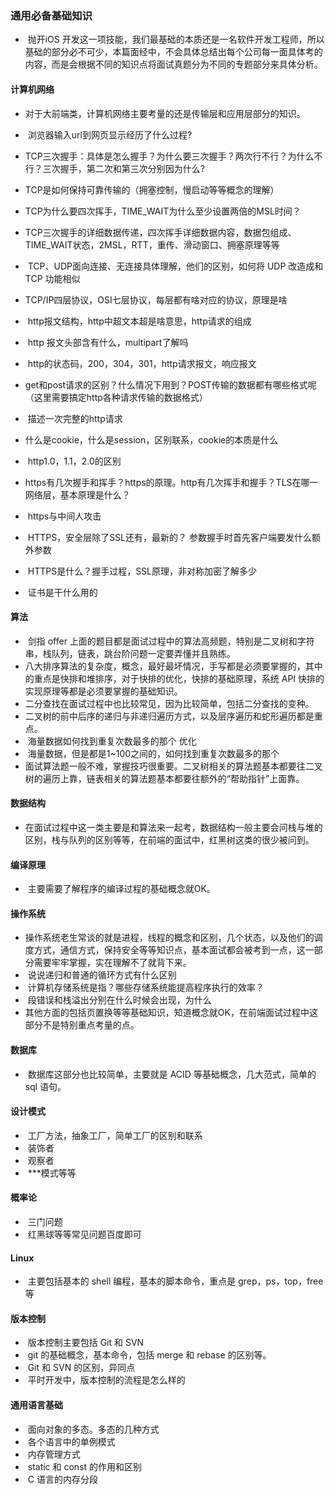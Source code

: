 ### 通用必备基础知识  

- ​    抛开iOS 开发这一项技能，我们最基础的本质还是一名软件开发工程师，所以基础的部分必不可少，本篇面经中，不会具体总结出每个公司每一面具体考的内容，而是会根据不同的知识点将面试真题分为不同的专题部分来具体分析。    

####   计算机网络  

- ​    对于大前端类，计算机网络主要考量的还是传输层和应用层部分的知识。    

- ​    浏览器输入url到网页显示经历了什么过程?    
- ​    TCP三次握手：具体是怎么握手？为什么要三次握手？两次行不行？为什么不行？三次握手，第二次和第三次分别因为什么?    
- ​    TCP是如何保持可靠传输的（拥塞控制，慢启动等等概念的理解）    
- ​    TCP为什么要四次挥手，TIME_WAIT为什么至少设置两倍的MSL时间？    
- ​    TCP三次握手的详细数据传递，四次挥手详细数据内容，数据包组成、TIME_WAIT状态，2MSL，RTT，重传、滑动窗口、拥塞原理等等    
- ​    TCP、UDP面向连接、无连接具体理解，他们的区别，如何将 UDP 改造成和 TCP 功能相似    
- ​    TCP/IP四层协议，OSI七层协议，每层都有啥对应的协议，原理是啥    
- ​    http报文结构，http中超文本超是啥意思，http请求的组成    
- ​    http 报文头部含有什么，multipart了解吗    
- ​    http的状态码，200，304，301，http请求报文，响应报文    
- ​    get和post请求的区别？什么情况下用到？POST传输的数据都有哪些格式呢（这里需要搞定http各种请求传输的数据格式）    
- ​    描述一次完整的http请求    
- ​    什么是cookie，什么是session，区别联系，cookie的本质是什么    
- ​    http1.0，1.1，2.0的区别    
- ​    https有几次握手和挥手？https的原理。http有几次挥手和握手？TLS在哪一网络层，基本原理是什么？    
- ​    https与中间人攻击    
- ​    HTTPS，安全层除了SSL还有，最新的？ 参数握手时首先客户端要发什么额外参数    
- ​    HTTPS是什么？握手过程，SSL原理，非对称加密了解多少    
- ​    证书是干什么用的    

####   算法  

- ​    剑指 offer 上面的题目都是面试过程中的算法高频题，特别是二叉树和字符串，栈队列，链表，跳台阶问题一定要弄懂并且熟练。    
- ​    八大排序算法的复杂度，概念，最好最坏情况，手写都是必须要掌握的，其中的重点是快排和堆排序，对于快排的优化，快排的基础原理，系统 API 快排的实现原理等都是必须要掌握的基础知识。    
- ​    二分查找在面试过程中也比较常见，因为比较简单，包括二分查找的变种。    
- ​    二叉树的前中后序的递归与非递归遍历方式，以及层序遍历和蛇形遍历都是重点。    
- ​    海量数据如何找到重复次数最多的那个 优化     
- ​    海量数据，但是都是1~100之间的，如何找到重复次数最多的那个     
- ​    面试算法题一般不难，掌握技巧很重要。二叉树相关的算法题基本都要往二叉树的遍历上靠，链表相关的算法题基本都要往额外的“帮助指针”上面靠。    

####   数据结构  

- ​    在面试过程中这一类主要是和算法来一起考，数据结构一般主要会问栈与堆的区别，栈与队列的区别等等，在前端的面试中，红黑树这类的很少被问到。    

####   编译原理  

- ​    主要需要了解程序的编译过程的基础概念就OK。    

####   操作系统  

- ​    操作系统老生常谈的就是进程，线程的概念和区别，几个状态，以及他们的调度方式，通信方式，保持安全等等知识点，基本面试都会被考到一点，这一部分需要牢牢掌握，实在理解不了就背下来。    
- ​    说说递归和普通的循环方式有什么区别     
- ​    计算机存储系统是指？哪些存储系统能提高程序执行的效率？     
- ​    段错误和栈溢出分别在什么时候会出现，为什么    
- ​    其他方面的包括页置换等等基础知识，知道概念就OK，在前端面试过程中这部分不是特别重点考量的点。    

####   数据库  

- ​    数据库这部分也比较简单，主要就是 ACID 等基础概念，几大范式，简单的 sql 语句。    

####   设计模式  

- ​    工厂方法，抽象工厂，简单工厂的区别和联系    
- ​    装饰者    
- ​    观察者    
- ​    ***模式等等    

####   概率论  

- ​    三门问题    
- ​    红黑球等等常见问题百度即可    

####   Linux  

- ​    主要包括基本的 shell 编程，基本的脚本命令，重点是 grep，ps，top，free等    

####   版本控制  

- ​    版本控制主要包括 Git 和 SVN    
- ​    git 的基础概念，基本命令，包括 merge 和 rebase 的区别等。    
- ​    Git 和 SVN 的区别，异同点    
- ​    平时开发中，版本控制的流程是怎么样的    

####   通用语言基础  

- ​    面向对象的多态。多态的几种方式    
- ​    各个语言中的单例模式    
- ​    内存管理方式    
- ​    static 和 const 的作用和区别    
- ​    C 语言的内存分段